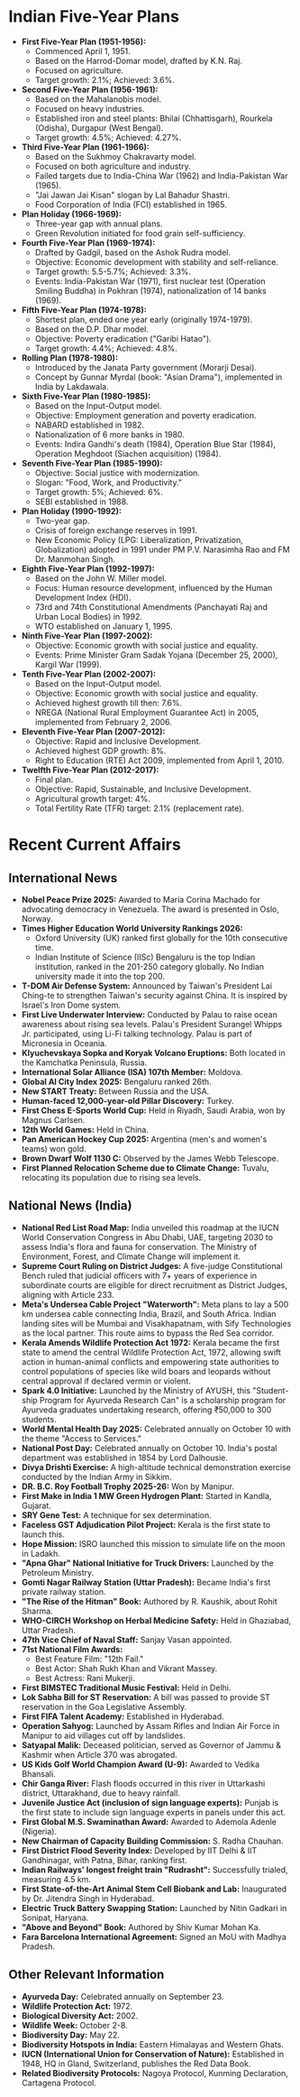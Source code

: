 # Indian Five-Year Plans

*   **First Five-Year Plan (1951-1956):**
    *   Commenced April 1, 1951.
    *   Based on the Harrod-Domar model, drafted by K.N. Raj.
    *   Focused on agriculture.
    *   Target growth: 2.1%; Achieved: 3.6%.
*   **Second Five-Year Plan (1956-1961):**
    *   Based on the Mahalanobis model.
    *   Focused on heavy industries.
    *   Established iron and steel plants: Bhilai (Chhattisgarh), Rourkela (Odisha), Durgapur (West Bengal).
    *   Target growth: 4.5%; Achieved: 4.27%.
*   **Third Five-Year Plan (1961-1966):**
    *   Based on the Sukhmoy Chakravarty model.
    *   Focused on both agriculture and industry.
    *   Failed targets due to India-China War (1962) and India-Pakistan War (1965).
    *   "Jai Jawan Jai Kisan" slogan by Lal Bahadur Shastri.
    *   Food Corporation of India (FCI) established in 1965.
*   **Plan Holiday (1966-1969):**
    *   Three-year gap with annual plans.
    *   Green Revolution initiated for food grain self-sufficiency.
*   **Fourth Five-Year Plan (1969-1974):**
    *   Drafted by Gadgil, based on the Ashok Rudra model.
    *   Objective: Economic development with stability and self-reliance.
    *   Target growth: 5.5-5.7%; Achieved: 3.3%.
    *   Events: India-Pakistan War (1971), first nuclear test (Operation Smiling Buddha) in Pokhran (1974), nationalization of 14 banks (1969).
*   **Fifth Five-Year Plan (1974-1978):**
    *   Shortest plan, ended one year early (originally 1974-1979).
    *   Based on the D.P. Dhar model.
    *   Objective: Poverty eradication ("Garibi Hatao").
    *   Target growth: 4.4%; Achieved: 4.8%.
*   **Rolling Plan (1978-1980):**
    *   Introduced by the Janata Party government (Morarji Desai).
    *   Concept by Gunnar Myrdal (book: "Asian Drama"), implemented in India by Lakdawala.
*   **Sixth Five-Year Plan (1980-1985):**
    *   Based on the Input-Output model.
    *   Objective: Employment generation and poverty eradication.
    *   NABARD established in 1982.
    *   Nationalization of 6 more banks in 1980.
    *   Events: Indira Gandhi's death (1984), Operation Blue Star (1984), Operation Meghdoot (Siachen acquisition) (1984).
*   **Seventh Five-Year Plan (1985-1990):**
    *   Objective: Social justice with modernization.
    *   Slogan: "Food, Work, and Productivity."
    *   Target growth: 5%; Achieved: 6%.
    *   SEBI established in 1988.
*   **Plan Holiday (1990-1992):**
    *   Two-year gap.
    *   Crisis of foreign exchange reserves in 1991.
    *   New Economic Policy (LPG: Liberalization, Privatization, Globalization) adopted in 1991 under PM P.V. Narasimha Rao and FM Dr. Manmohan Singh.
*   **Eighth Five-Year Plan (1992-1997):**
    *   Based on the John W. Miller model.
    *   Focus: Human resource development, influenced by the Human Development Index (HDI).
    *   73rd and 74th Constitutional Amendments (Panchayati Raj and Urban Local Bodies) in 1992.
    *   WTO established on January 1, 1995.
*   **Ninth Five-Year Plan (1997-2002):**
    *   Objective: Economic growth with social justice and equality.
    *   Events: Prime Minister Gram Sadak Yojana (December 25, 2000), Kargil War (1999).
*   **Tenth Five-Year Plan (2002-2007):**
    *   Based on the Input-Output model.
    *   Objective: Economic growth with social justice and equality.
    *   Achieved highest growth till then: 7.6%.
    *   NREGA (National Rural Employment Guarantee Act) in 2005, implemented from February 2, 2006.
*   **Eleventh Five-Year Plan (2007-2012):**
    *   Objective: Rapid and Inclusive Development.
    *   Achieved highest GDP growth: 8%.
    *   Right to Education (RTE) Act 2009, implemented from April 1, 2010.
*   **Twelfth Five-Year Plan (2012-2017):**
    *   Final plan.
    *   Objective: Rapid, Sustainable, and Inclusive Development.
    *   Agricultural growth target: 4%.
    *   Total Fertility Rate (TFR) target: 2.1% (replacement rate).

# Recent Current Affairs

## International News
*   **Nobel Peace Prize 2025:** Awarded to María Corina Machado for advocating democracy in Venezuela. The award is presented in Oslo, Norway.
*   **Times Higher Education World University Rankings 2026:**
    *   Oxford University (UK) ranked first globally for the 10th consecutive time.
    *   Indian Institute of Science (IISc) Bengaluru is the top Indian institution, ranked in the 201-250 category globally. No Indian university made it into the top 200.
*   **T-DOM Air Defense System:** Announced by Taiwan's President Lai Ching-te to strengthen Taiwan's security against China. It is inspired by Israel's Iron Dome system.
*   **First Live Underwater Interview:** Conducted by Palau to raise ocean awareness about rising sea levels. Palau's President Surangel Whipps Jr. participated, using Li-Fi talking technology. Palau is part of Micronesia in Oceania.
*   **Klyuchevskaya Sopka and Koryak Volcano Eruptions:** Both located in the Kamchatka Peninsula, Russia.
*   **International Solar Alliance (ISA) 107th Member:** Moldova.
*   **Global AI City Index 2025:** Bengaluru ranked 26th.
*   **New START Treaty:** Between Russia and the USA.
*   **Human-faced 12,000-year-old Pillar Discovery:** Turkey.
*   **First Chess E-Sports World Cup:** Held in Riyadh, Saudi Arabia, won by Magnus Carlsen.
*   **12th World Games:** Held in China.
*   **Pan American Hockey Cup 2025:** Argentina (men's and women's teams) won gold.
*   **Brown Dwarf Wolf 1130 C:** Observed by the James Webb Telescope.
*   **First Planned Relocation Scheme due to Climate Change:** Tuvalu, relocating its population due to rising sea levels.

## National News (India)
*   **National Red List Road Map:** India unveiled this roadmap at the IUCN World Conservation Congress in Abu Dhabi, UAE, targeting 2030 to assess India's flora and fauna for conservation. The Ministry of Environment, Forest, and Climate Change will implement it.
*   **Supreme Court Ruling on District Judges:** A five-judge Constitutional Bench ruled that judicial officers with 7+ years of experience in subordinate courts are eligible for direct recruitment as District Judges, aligning with Article 233.
*   **Meta's Undersea Cable Project "Waterworth":** Meta plans to lay a 500 km undersea cable connecting India, Brazil, and South Africa. Indian landing sites will be Mumbai and Visakhapatnam, with Sify Technologies as the local partner. This route aims to bypass the Red Sea corridor.
*   **Kerala Amends Wildlife Protection Act 1972:** Kerala became the first state to amend the central Wildlife Protection Act, 1972, allowing swift action in human-animal conflicts and empowering state authorities to control populations of species like wild boars and leopards without central approval if declared vermin or violent.
*   **Spark 4.0 Initiative:** Launched by the Ministry of AYUSH, this "Student-ship Program for Ayurveda Research Can" is a scholarship program for Ayurveda graduates undertaking research, offering ₹50,000 to 300 students.
*   **World Mental Health Day 2025:** Celebrated annually on October 10 with the theme "Access to Services."
*   **National Post Day:** Celebrated annually on October 10. India's postal department was established in 1854 by Lord Dalhousie.
*   **Divya Drishti Exercise:** A high-altitude technical demonstration exercise conducted by the Indian Army in Sikkim.
*   **DR. B.C. Roy Football Trophy 2025-26:** Won by Manipur.
*   **First Make in India 1 MW Green Hydrogen Plant:** Started in Kandla, Gujarat.
*   **SRY Gene Test:** A technique for sex determination.
*   **Faceless GST Adjudication Pilot Project:** Kerala is the first state to launch this.
*   **Hope Mission:** ISRO launched this mission to simulate life on the moon in Ladakh.
*   **"Apna Ghar" National Initiative for Truck Drivers:** Launched by the Petroleum Ministry.
*   **Gomti Nagar Railway Station (Uttar Pradesh):** Became India's first private railway station.
*   **"The Rise of the Hitman" Book:** Authored by R. Kaushik, about Rohit Sharma.
*   **WHO-CIRCH Workshop on Herbal Medicine Safety:** Held in Ghaziabad, Uttar Pradesh.
*   **47th Vice Chief of Naval Staff:** Sanjay Vasan appointed.
*   **71st National Film Awards:**
    *   Best Feature Film: "12th Fail."
    *   Best Actor: Shah Rukh Khan and Vikrant Massey.
    *   Best Actress: Rani Mukerji.
*   **First BIMSTEC Traditional Music Festival:** Held in Delhi.
*   **Lok Sabha Bill for ST Reservation:** A bill was passed to provide ST reservation in the Goa Legislative Assembly.
*   **First FIFA Talent Academy:** Established in Hyderabad.
*   **Operation Sahyog:** Launched by Assam Rifles and Indian Air Force in Manipur to aid villages cut off by landslides.
*   **Satyapal Malik:** Deceased politician, served as Governor of Jammu & Kashmir when Article 370 was abrogated.
*   **US Kids Golf World Champion Award (U-9):** Awarded to Vedika Bhansali.
*   **Chir Ganga River:** Flash floods occurred in this river in Uttarkashi district, Uttarakhand, due to heavy rainfall.
*   **Juvenile Justice Act (inclusion of sign language experts):** Punjab is the first state to include sign language experts in panels under this act.
*   **First Global M.S. Swaminathan Award:** Awarded to Ademola Adenle (Nigeria).
*   **New Chairman of Capacity Building Commission:** S. Radha Chauhan.
*   **First District Flood Severity Index:** Developed by IIT Delhi & IIT Gandhinagar, with Patna, Bihar, ranking first.
*   **Indian Railways' longest freight train "Rudrasht":** Successfully trialed, measuring 4.5 km.
*   **First State-of-the-Art Animal Stem Cell Biobank and Lab:** Inaugurated by Dr. Jitendra Singh in Hyderabad.
*   **Electric Truck Battery Swapping Station:** Launched by Nitin Gadkari in Sonipat, Haryana.
*   **"Above and Beyond" Book:** Authored by Shiv Kumar Mohan Ka.
*   **Fara Barcelona International Agreement:** Signed an MoU with Madhya Pradesh.

## Other Relevant Information
*   **Ayurveda Day:** Celebrated annually on September 23.
*   **Wildlife Protection Act:** 1972.
*   **Biological Diversity Act:** 2002.
*   **Wildlife Week:** October 2-8.
*   **Biodiversity Day:** May 22.
*   **Biodiversity Hotspots in India:** Eastern Himalayas and Western Ghats.
*   **IUCN (International Union for Conservation of Nature):** Established in 1948, HQ in Gland, Switzerland, publishes the Red Data Book.
*   **Related Biodiversity Protocols:** Nagoya Protocol, Kunming Declaration, Cartagena Protocol.